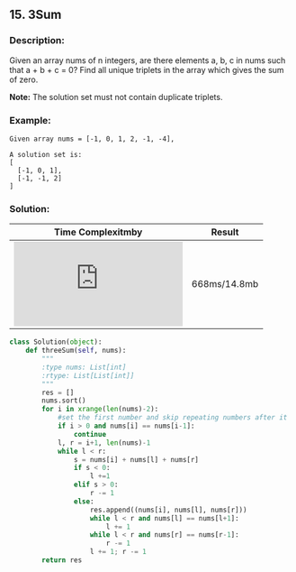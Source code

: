 ## 15. 3Sum ##
### Description: ###
Given an array nums of n integers, are there elements a, b, c in nums such that a + b + c = 0? Find all unique triplets in the array which gives the sum of zero.

**Note:**
The solution set must not contain duplicate triplets.
### Example: ###
```
Given array nums = [-1, 0, 1, 2, -1, -4],

A solution set is:
[
  [-1, 0, 1],
  [-1, -1, 2]
]
```
### Solution: ###
|Time Complexitmby|Result|
|:---:|:---:|
|![img](http://latex.codecogs.com/svg.latex?O%5Cleft%28n%5E2%5Cright%29)|668ms/14.8mb

```python
class Solution(object):
    def threeSum(self, nums):
        """
        :type nums: List[int]
        :rtype: List[List[int]]
        """
        res = []
        nums.sort()
        for i in xrange(len(nums)-2):
            #set the first number and skip repeating numbers after it
            if i > 0 and nums[i] == nums[i-1]:
                continue
            l, r = i+1, len(nums)-1
            while l < r:
                s = nums[i] + nums[l] + nums[r]
                if s < 0:
                    l +=1 
                elif s > 0:
                    r -= 1
                else:
                    res.append((nums[i], nums[l], nums[r]))
                    while l < r and nums[l] == nums[l+1]:
                        l += 1
                    while l < r and nums[r] == nums[r-1]:
                        r -= 1
                    l += 1; r -= 1
        return res
```

